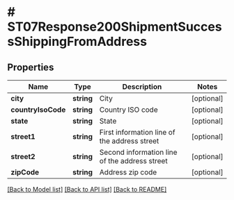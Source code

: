 # # ST07Response200ShipmentSuccessShippingFromAddress

## Properties

Name | Type | Description | Notes
------------ | ------------- | ------------- | -------------
**city** | **string** | City | [optional]
**countryIsoCode** | **string** | Country ISO code | [optional]
**state** | **string** | State | [optional]
**street1** | **string** | First information line of the address street | [optional]
**street2** | **string** | Second information line of the address street | [optional]
**zipCode** | **string** | Address zip code | [optional]

[[Back to Model list]](../../README.md#models) [[Back to API list]](../../README.md#endpoints) [[Back to README]](../../README.md)
